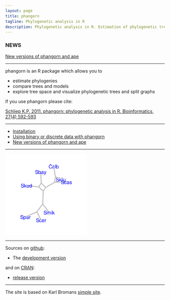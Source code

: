 ```yaml
---
layout: page
title: phangorn
tagline: Phylogenetic analysis in R
description: Phylogenetic analysis in R. Estimation of phylogenetic trees and networks using Maximum Likelihood, Maximum Parsimony, distance methods and Hadamard conjugation.
---
```


### NEWS
[New versions of phangorn and ape](pages/new_ape_phangorn.html)

---

phangorn is an R package which allows you to    

- estimate phylogenies
- compare trees and models
- explore tree space and visualize phylogenetic trees and split graphs 


If you use phangorn please cite:

[Schliep K.P. 2011. phangorn: phylogenetic analysis in R. Bioinformatics, 27(4) 592-593](http://www.ncbi.nlm.nih.gov/pubmed/21169378)

---

- [Installation](pages/Installation.html)
- [Using binary or discrete data with phangorn](pages/Binary2phyDat.html)
- [New versions of phangorn and ape](pages/new_ape_phangorn.html)

---

<img src="assets/pics/networx.gif" title="Networx" alt="Networx"/>

---


Sources on [github](https://github.com):  

- The [development version](https://github.com/KlausVigo/phangorn)  

and on [CRAN](https://cran.r-project.org/):  

- [release version](http://cran.r-project.org/package=phangorn)

---

The site is based on Karl Bromans [simple site](http://github.com/kbroman/simple_site).
